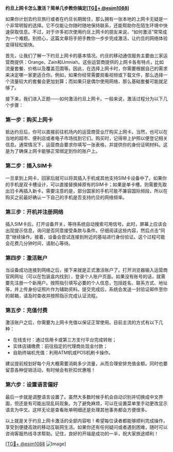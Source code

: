 **约旦上网卡怎么激活？简单几步教你搞定[[TG💪+ @esim1088](https://t.me/s/esim1088)]**

如果你计划去约旦旅行或者在约旦长期居住，那么拥有一张本地的上网卡无疑是一个非常明智的选择。它不仅能让你随时随地保持联系，还能帮助你在陌生环境中快速获取信息。不过，对于许多初次使用约旦上网卡的朋友来说，“如何激活”常常成为一个难题。别担心，这篇文章将手把手教你一步步完成激活，让约旦的网络体验变得轻松愉快。

首先，让我们了解一下约旦上网卡的基本情况。约旦的移动通信服务主要由三家运营商提供：Orange、Zain和Umniah。这些运营商提供的上网卡各有特点，比如流量套餐、价格以及覆盖范围等。因此，在选择上网卡时，你需要根据自己的需求来决定哪一家更适合你。例如，如果你经常需要观看视频或下载文件，那么选择一个流量较大的套餐会更加划算；而如果只是偶尔使用网络，那么基础套餐可能就足够了。

接下来，我们进入正题——如何激活约旦上网卡。一般来说，激活过程分为以下几个步骤：

### 第一步：购买上网卡

抵达约旦后，你可以直接前往机场内的运营商营业厅购买上网卡。当然，也可以在当地的超市、便利店或者电子市场找到它们。购买时，记得带上护照以便登记相关信息。通常情况下，运营商会要求你填写一张表格，并提供你的身份证明材料。这是为了确保上网卡能够正常绑定到你的账户上。

### 第二步：插入SIM卡

一旦拿到上网卡，回家后就可以将其插入手机或其他支持SIM卡设备中了。如果你的手机是双卡槽设计，可以直接替换掉原有的SIM卡；如果是单卡槽，则需要先取出旧卡再插入新卡。需要注意的是，部分国家的手机可能不兼容国际频段，所以在购买之前最好确认一下自己的手机是否支持约旦的网络频率。

### 第三步：开机并注册网络

插入SIM卡后，打开设备开关，等待系统自动搜索可用信号。此时，屏幕上应该会出现提示信息，询问是否同意接受条款与条件。仔细阅读这些内容，然后点击“同意”继续操作。接着，设备会尝试连接到附近的基站进行身份验证。这个过程可能会花费几分钟时间，请耐心等待。

### 第四步：激活账户

当设备成功连接到网络之后，接下来就是正式激活账户了。打开浏览器输入运营商官网网址（可以在包装盒内找到），登录个人账户页面。如果没有账号的话，就需要先注册一个新用户。按照指引填写必要的个人信息，包括姓名、联系方式、地址等，并上传身份证照片作为辅助资料。提交完成后，系统会发送一封验证邮件至你的邮箱，请及时查收并按照指示完成认证流程。

### 第五步：充值付费

激活账户之后，你需要为上网卡充值以保证正常使用。目前主流的方式有以下几种：
- 在线支付：通过信用卡或第三方支付平台完成转账；
- 实体店铺缴费：前往指定的代理商处现金付款；
- 自助终端机充值：利用ATM机或POS机刷卡操作。

建议提前规划好每个月大概需要消耗多少流量，从而合理安排充值金额。同时也要留意各种促销活动，有时候会有折扣优惠哦！

### 第六步：设置语言偏好

最后一步就是调整语言设置了。虽然大多数时候手机会自动识别并切换成中文界面，但还是有可能出现乱码现象。为了避免麻烦，可以在设置菜单里手动更改显示语言为中文。这样无论是查看账单明细还是处理其他事务都会方便很多。

以上就是关于约旦上网卡激活的全部内容啦！希望每位读者都能够顺利完成操作，享受到便捷高效的移动互联网生活。如果你还有任何疑问或者遇到困难，随时可以咨询客服热线寻求帮助。记住，良好的开端是成功的一半，祝大家旅途顺利！

[[TG💪+ @esim1088](https://t.me/s/esim1088) ![Image](https://i.postimg.cc/4NQfJmqS/Snipaste-2025-05-13-00-14-12.png)]
